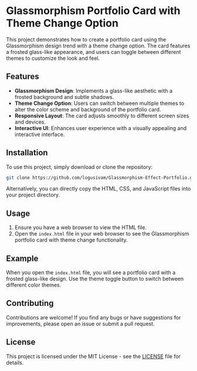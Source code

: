  # Glassmorphism Portfolio Card with Theme Change Option

This project demonstrates how to create a portfolio card using the Glassmorphism design trend with a theme change option. The card features a frosted glass-like appearance, and users can toggle between different themes to customize the look and feel.

## Features

- **Glassmorphism Design**: Implements a glass-like aesthetic with a frosted background and subtle shadows.
- **Theme Change Option**: Users can switch between multiple themes to alter the color scheme and background of the portfolio card.
- **Responsive Layout**: The card adjusts smoothly to different screen sizes and devices.
- **Interactive UI**: Enhances user experience with a visually appealing and interactive interface.

## Installation

To use this project, simply download or clone the repository:

```bash
git clone https://github.com/logusivam/Glassmorphism-Effect-Portfolio.git
```
 
Alternatively, you can directly copy the HTML, CSS, and JavaScript files into your project directory.

## Usage
1. Ensure you have a web browser to view the HTML file.
2. Open the `index.html` file in your web browser to see the Glassmorphism portfolio card with theme change functionality.


## Example
When you open the `index.html` file, you will see a portfolio card with a frosted glass-like design. Use the theme toggle button to switch between different color themes.

## Contributing
Contributions are welcome! If you find any bugs or have suggestions for improvements, please open an issue or submit a pull request.

## License
This project is licensed under the MIT License - see the [LICENSE](LICENSE) file for details.